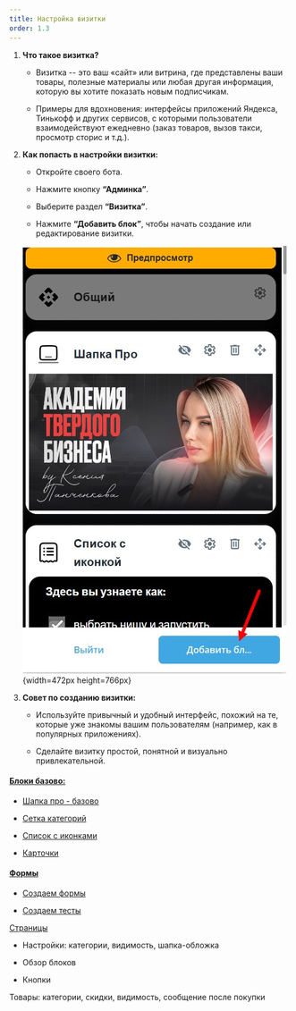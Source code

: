 ```yaml
---
title: Настройка визитки
order: 1.3
---
```


1. **Что такое визитка?**

   -  Визитка -- это ваш «сайт» или витрина, где представлены ваши товары, полезные материалы или любая другая информация, которую вы хотите показать новым подписчикам.

   -  Примеры для вдохновения: интерфейсы приложений Яндекса, Тинькофф и других сервисов, с которыми пользователи взаимодействуют ежедневно (заказ товаров, вызов такси, просмотр сторис и т.д.).

2. **Как попасть в настройки визитки:**

   -  Откройте своего бота.

   -  Нажмите кнопку **“Админка”**.

   -  Выберите раздел **“Визитка”**.

   -  Нажмите **“Добавить блок”**, чтобы начать создание или редактирование визитки.

   ![](./nastroyka-vizitki-2.jpeg){width=472px height=766px}

3. **Совет по созданию визитки:**

   -  Используйте привычный и удобный интерфейс, похожий на те, которые уже знакомы вашим пользователям (например, как в популярных приложениях).

   -  Сделайте визитку простой, понятной и визуально привлекательной.

#### [Блоки базово:](./bloki-bazovo/_index)

-  [Шапка про - базово](./bloki-bazovo/shapka-pro)

-  [Сетка категорий](./bloki-bazovo/setka-kategoriy)

-  [Список с иконками](./bloki-bazovo/spisok-s-ikonkami)

-  [Карточки](./bloki-bazovo/kartochki/_index)

#### [Формы](./formy/_index)

-  [Создаем формы](./formy/sozdaem-formy)

-  [Создаем тесты](./formy/testy)



[Страницы](./stranicy/_index)

-  Настройки: категории, видимость, шапка-обложка

-  Обзор блоков

-  Кнопки

Товары: категории, скидки, видимость, сообщение после покупки


